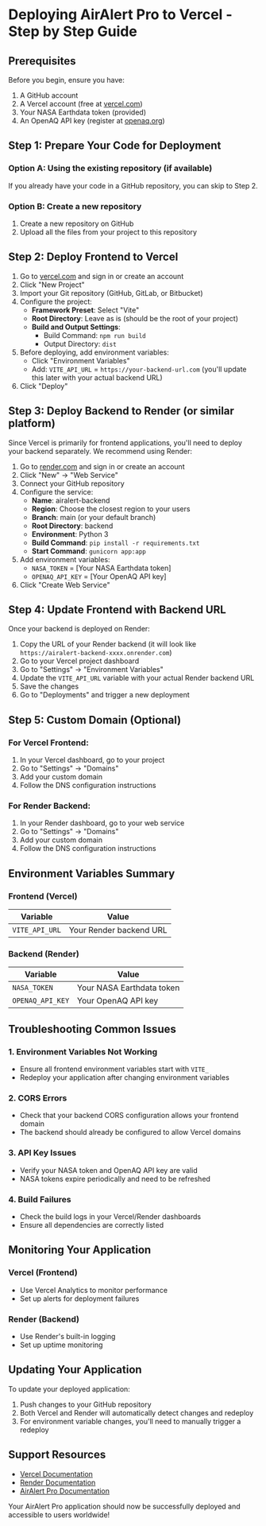 # Deploying AirAlert Pro to Vercel - Step by Step Guide

## Prerequisites

Before you begin, ensure you have:

1. A GitHub account
2. A Vercel account (free at [vercel.com](https://vercel.com))
3. Your NASA Earthdata token (provided)
4. An OpenAQ API key (register at [openaq.org](https://openaq.org))

## Step 1: Prepare Your Code for Deployment

### Option A: Using the existing repository (if available)
If you already have your code in a GitHub repository, you can skip to Step 2.

### Option B: Create a new repository
1. Create a new repository on GitHub
2. Upload all the files from your project to this repository

## Step 2: Deploy Frontend to Vercel

1. Go to [vercel.com](https://vercel.com) and sign in or create an account
2. Click "New Project"
3. Import your Git repository (GitHub, GitLab, or Bitbucket)
4. Configure the project:
   - **Framework Preset**: Select "Vite"
   - **Root Directory**: Leave as is (should be the root of your project)
   - **Build and Output Settings**:
     - Build Command: `npm run build`
     - Output Directory: `dist`
5. Before deploying, add environment variables:
   - Click "Environment Variables"
   - Add: `VITE_API_URL` = `https://your-backend-url.com` (you'll update this later with your actual backend URL)
6. Click "Deploy"

## Step 3: Deploy Backend to Render (or similar platform)

Since Vercel is primarily for frontend applications, you'll need to deploy your backend separately. We recommend using Render:

1. Go to [render.com](https://render.com) and sign in or create an account
2. Click "New" → "Web Service"
3. Connect your GitHub repository
4. Configure the service:
   - **Name**: airalert-backend
   - **Region**: Choose the closest region to your users
   - **Branch**: main (or your default branch)
   - **Root Directory**: backend
   - **Environment**: Python 3
   - **Build Command**: `pip install -r requirements.txt`
   - **Start Command**: `gunicorn app:app`
5. Add environment variables:
   - `NASA_TOKEN` = [Your NASA Earthdata token]
   - `OPENAQ_API_KEY` = [Your OpenAQ API key]
6. Click "Create Web Service"

## Step 4: Update Frontend with Backend URL

Once your backend is deployed on Render:

1. Copy the URL of your Render backend (it will look like `https://airalert-backend-xxxx.onrender.com`)
2. Go to your Vercel project dashboard
3. Go to "Settings" → "Environment Variables"
4. Update the `VITE_API_URL` variable with your actual Render backend URL
5. Save the changes
6. Go to "Deployments" and trigger a new deployment

## Step 5: Custom Domain (Optional)

### For Vercel Frontend:
1. In your Vercel dashboard, go to your project
2. Go to "Settings" → "Domains"
3. Add your custom domain
4. Follow the DNS configuration instructions

### For Render Backend:
1. In your Render dashboard, go to your web service
2. Go to "Settings" → "Domains"
3. Add your custom domain
4. Follow the DNS configuration instructions

## Environment Variables Summary

### Frontend (Vercel)
| Variable | Value |
|----------|-------|
| `VITE_API_URL` | Your Render backend URL |

### Backend (Render)
| Variable | Value |
|----------|-------|
| `NASA_TOKEN` | Your NASA Earthdata token |
| `OPENAQ_API_KEY` | Your OpenAQ API key |

## Troubleshooting Common Issues

### 1. Environment Variables Not Working
- Ensure all frontend environment variables start with `VITE_`
- Redeploy your application after changing environment variables

### 2. CORS Errors
- Check that your backend CORS configuration allows your frontend domain
- The backend should already be configured to allow Vercel domains

### 3. API Key Issues
- Verify your NASA token and OpenAQ API key are valid
- NASA tokens expire periodically and need to be refreshed

### 4. Build Failures
- Check the build logs in your Vercel/Render dashboards
- Ensure all dependencies are correctly listed

## Monitoring Your Application

### Vercel (Frontend)
- Use Vercel Analytics to monitor performance
- Set up alerts for deployment failures

### Render (Backend)
- Use Render's built-in logging
- Set up uptime monitoring

## Updating Your Application

To update your deployed application:

1. Push changes to your GitHub repository
2. Both Vercel and Render will automatically detect changes and redeploy
3. For environment variable changes, you'll need to manually trigger a redeploy

## Support Resources

- [Vercel Documentation](https://vercel.com/docs)
- [Render Documentation](https://render.com/docs)
- [AirAlert Pro Documentation](README.md)

Your AirAlert Pro application should now be successfully deployed and accessible to users worldwide!